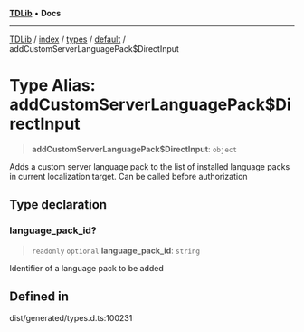 [**TDLib**](../../../../../../README.md) • **Docs**

***

[TDLib](../../../../../../modules.md) / [index](../../../../../README.md) / [types](../../../README.md) / [default](../README.md) / addCustomServerLanguagePack$DirectInput

# Type Alias: addCustomServerLanguagePack$DirectInput

> **addCustomServerLanguagePack$DirectInput**: `object`

Adds a custom server language pack to the list of installed language packs in current localization target. Can be called before authorization

## Type declaration

### language\_pack\_id?

> `readonly` `optional` **language\_pack\_id**: `string`

Identifier of a language pack to be added

## Defined in

dist/generated/types.d.ts:100231
